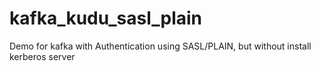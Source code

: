 # kafka_kudu_sasl_plain
Demo for kafka with Authentication using SASL/PLAIN, but without install kerberos server
